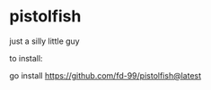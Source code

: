 # pistolfish
just a silly little guy

to install:

go install https://github.com/fd-99/pistolfish@latest

